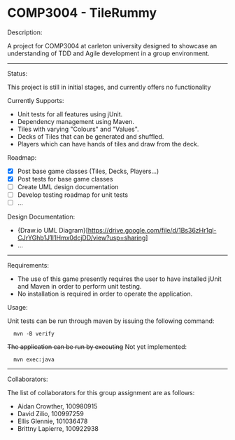 # COMP3004 - TileRummy

Description:

  A project for COMP3004 at carleton university designed to showcase an understanding of TDD and Agile development in a group environment.

***

Status:
  
   This project is still in initial stages, and currently offers no functionality
   
   Currently Supports:
   
   - Unit tests for all features using jUnit.
   - Dependency management using Maven.
   - Tiles with varying "Colours" and "Values".
   - Decks of Tiles that can be generated and shuffled.
   - Players which can have hands of tiles and draw from the deck.

Roadmap:

   - [x] Post base game classes (Tiles, Decks, Players...)
   - [X] Post tests for base game classes
   - [ ] Create UML design documentation
   - [ ] Develop testing roadmap for unit tests
   - [ ] ...
   
Design Documentation:

   - {Draw.io UML Diagram}[https://drive.google.com/file/d/1Bs36zHr1ql-CJrYGhb1J1I1Hmx0dcjDD/view?usp=sharing]
   - ...
   
***
   
Requirements:

   - The use of this game presently requires the user to have installed jUnit and Maven in order to perform unit testing.
   - No installation is required in order to operate the application.
   
Usage:

   Unit tests can be run through maven by issuing the following command:
    
      mvn -B verify
      
   ~~The application can be run by executing~~ Not yet implemented:
   
      mvn exec:java
      
***
      
Collaborators:

   The list of collaborators for this group assignment are as follows:
    
   - Aidan Crowther, 100980915
   - David Zilio, 100997259
   - Ellis Glennie, 101036478
   - Brittny Lapierre, 100922938
